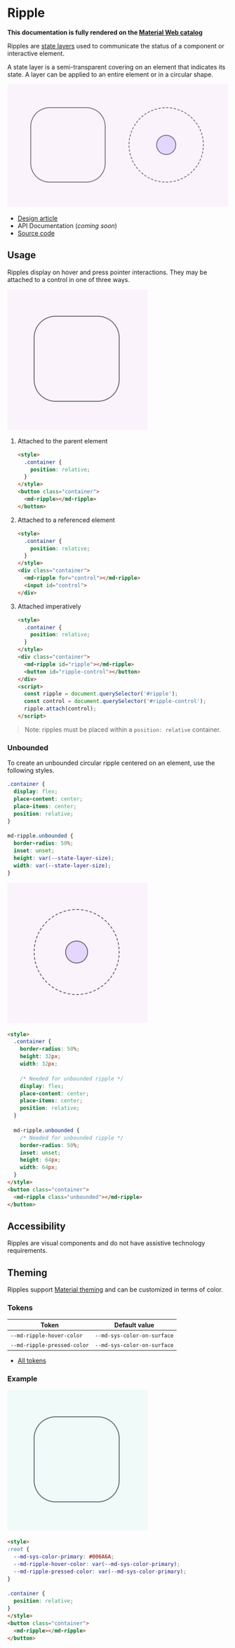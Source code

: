 <!-- catalog-only-start --><!-- ---
name: Ripple
dirname: ripple
ssrOnly: true
-----><!-- catalog-only-end -->

<catalog-component-header image-align="start">
<catalog-component-header-title slot="title">

# Ripple

<!--*
# Document freshness: For more information, see go/fresh-source.
freshness: { owner: 'lizmitchell' reviewed: '2023-06-05' }
tag: 'docType:reference'
*-->

<!-- no-catalog-start -->

<!-- go/md-ripple -->

<!-- [TOC] -->

<!-- external-only-start -->
**This documentation is fully rendered on the
[Material Web catalog](https://material-web.dev/components/ripple/)<!-- {.external} -->**
<!-- external-only-end -->

<!-- no-catalog-end -->

Ripples are
[state layers](https://m3.material.io/foundations/interaction/states/state-layers)<!-- {.external} -->
used to communicate the status of a component or interactive element.

A state layer is a semi-transparent covering on an element that indicates its
state. A layer can be applied to an entire element or in a circular shape.

</catalog-component-header-title>

<img src="images/ripple/hero.gif" alt="Two containers that display a bounded and unbounded ripple on interaction."
title="A bounded and unbounded ripple.">

</catalog-component-header>

*   [Design article](https://m3.material.io/foundations/interaction/states/state-layers)
    <!-- {.external} -->
*   API Documentation (*coming soon*)
*   [Source code](https://github.com/material-components/material-web/tree/main/ripple)
    <!-- {.external} -->

<!-- catalog-only-start -->

<!--

## Interactive Demo

{% playgroundexample dirname=dirname %}

-->

<!-- catalog-only-end -->

## Usage

Ripples display on hover and press pointer interactions. They may be attached to
a control in one of three ways.

<!-- no-catalog-start -->

![A container that displays a bounded ripple on interaction.](images/ripple/usage.gif "A bounded ripple.")

<!-- no-catalog-end -->
<!-- catalog-only-start -->

<!--

<div class="figure-wrapper">
  <figure
      title="A bounded ripple."
      aria-label="A container that displays a bounded ripple on interaction.">
    TODO: update figure
  </figure>
</div>

-->

<!-- catalog-only-end -->

1.  Attached to the parent element

    ```html
    <style>
      .container {
        position: relative;
      }
    </style>
    <button class="container">
      <md-ripple></md-ripple>
    </button>
    ```

1.  Attached to a referenced element

    ```html
    <style>
      .container {
        position: relative;
      }
    </style>
    <div class="container">
      <md-ripple for="control"></md-ripple>
      <input id="control">
    </div>
    ```

1.  Attached imperatively

    ```html
    <style>
      .container {
        position: relative;
      }
    </style>
    <div class="container">
      <md-ripple id="ripple"></md-ripple>
      <button id="ripple-control"></button>
    </div>
    <script>
      const ripple = document.querySelector('#ripple');
      const control = document.querySelector('#ripple-control');
      ripple.attach(control);
    </script>
    ```

> Note: ripples must be placed within a `position: relative` container.

### Unbounded

To create an unbounded circular ripple centered on an element, use the following styles.

```css
.container {
  display: flex;
  place-content: center;
  place-items: center;
  position: relative;
}

md-ripple.unbounded {
  border-radius: 50%;
  inset: unset;
  height: var(--state-layer-size);
  width: var(--state-layer-size);
}
```

<!-- no-catalog-start -->

![A circular container with an inner circle that displays an unbounded ripple around it on interaction.](images/ripple/usage-unbounded.gif "An unbounded ripple.")

<!-- no-catalog-end -->
<!-- catalog-only-start -->

<!--

<div class="figure-wrapper">
  <figure
      title="An unbounded ripple."
      aria-label="A circular container with an inner circle that displays an unbounded ripple around it on interaction.">
    TODO: update figure
  </figure>
</div>

-->

<!-- catalog-only-end -->

```html
<style>
  .container {
    border-radius: 50%;
    height: 32px;
    width: 32px;

    /* Needed for unbounded ripple */
    display: flex;
    place-content: center;
    place-items: center;
    position: relative;
  }

  md-ripple.unbounded {
    /* Needed for unbounded ripple */
    border-radius: 50%;
    inset: unset;
    height: 64px;
    width: 64px;
  }
</style>
<button class="container">
  <md-ripple class="unbounded"></md-ripple>
</button>
```

## Accessibility

Ripples are visual components and do not have assistive technology requirements.

## Theming

Ripples support [Material theming](../theming/README.md) and can be customized
in terms of color.

### Tokens

Token                    | Default value
------------------------ | ------------------------
`--md-ripple-hover-color` | `--md-sys-color-on-surface`
`--md-ripple-pressed-color` | `--md-sys-color-on-surface`

*   [All tokens](https://github.com/material-components/material-web/blob/main/tokens/_md-comp-ripple.scss)
    <!-- {.external} -->

### Example

<!-- no-catalog-start -->

![Image of a ripple with a different theme applied](images/ripple/theming.gif "Ripple theming example.")

<!-- no-catalog-end -->
<!-- catalog-only-start -->

<!--

<div class="figure-wrapper">
  <figure
      class="styled-example"
      title="Ripple theming example."
      aria-label="Image of a ripple with a different theme applied">
    TODO: update figure
  </figure>
</div>

-->
<!-- catalog-only-end -->

```html
<style>
:root {
  --md-sys-color-primary: #006A6A;
  --md-ripple-hover-color: var(--md-sys-color-primary);
  --md-ripple-pressed-color: var(--md-sys-color-primary);
}

.container {
  position: relative;
}
</style>
<button class="container">
  <md-ripple></md-ripple>
</button>
```
